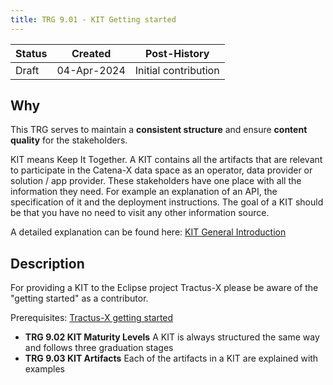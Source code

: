 ```yaml
---
title: TRG 9.01 - KIT Getting started
---
```


| Status     | Created      | Post-History                           |
|------------|--------------|----------------------------------------|
| Draft      | 04-Apr-2024  | Initial contribution                   |

## Why

This TRG serves to maintain a **consistent structure** and ensure **content quality** for the stakeholders.

KIT means Keep It Together. A KIT contains all the artifacts that are relevant to participate in the Catena-X data space as an operator, data provider or solution / app provider. These stakeholders have one place with all the information they need. For example an explanation of an API, the specification of it and the deployment instructions. The goal of a KIT should be that you have no need to visit any other information source.

A detailed explanation can be found here:
[KIT General Introduction](https://eclipse-tractusx.github.io/Kits)

## Description

For providing a KIT to the Eclipse project Tractus-X please be aware of the "getting started" as a contributor.

Prerequisites: [Tractus-X getting started](https://eclipse-tractusx.github.io/docs/oss/getting-started)

- **TRG 9.02 KIT Maturity Levels** A KIT is always structured the same way and follows three graduation stages
- **TRG 9.03 KIT Artifacts** Each of the artifacts in a KIT are explained with examples
